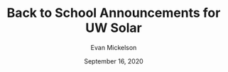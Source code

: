 ---
title: "Back to School Announcements for UW Solar"
date: "September 16, 2020"
author: "Evan Mickelson"
content: "As these last couple of weeks of summer go by, UW Solar wanted to put out a general update for what is to come in Autumn 2020. First, we will be at the 31st Annual RSO Activities Fair to answer questions, promote our club, and look for new members. Don't forget that UW Solar is open to people in all majors and class standings. UW Solar will be working on some very exciting projects this Fall, some of which are almost a decade in the making. The UW Campus Solar Plan and Fleet Electrification Plan are both set to release in December 2020. That means UW Solar is going to be finishing these plans during Fall 2020. If you would like to be a part of creating these plans, reach out to us on any social media platform or email us at solaruw@uw.edu. We are so excited that UW has pledged to follow these plans that push us all towards a more sustainable future. So, tune in to our blog and social media platforms to hear about our progress on these plans. Have a great fall, huskies!"
image: ""
---